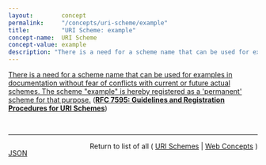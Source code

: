 ```yaml
---
layout:        concept
permalink:     "/concepts/uri-scheme/example"
title:         "URI Scheme: example"
concept-name:  URI Scheme
concept-value: example
description: "There is a need for a scheme name that can be used for examples in documentation without fear of conflicts with current or future actual schemes. The scheme \"example\" is hereby registered as a 'permanent' scheme for that purpose."
---
```


[There is a need for a scheme name that can be used for examples in documentation without fear of conflicts with current or future actual schemes. The scheme "example" is hereby registered as a 'permanent' scheme for that purpose.](https://datatracker.ietf.org/doc/html/rfc7595#section-8 "Read documentation for URI Scheme &#34;example&#34;") (**[RFC 7595: Guidelines and Registration Procedures for URI Schemes](/specs/IETF/RFC/7595 "This document updates the guidelines and recommendations, as well as the IANA registration processes, for the definition of Uniform Resource Identifier (URI) schemes.")**)

<br/>
<hr/>

<p style="float : left"><a href="./example.json" title="JSON representing this particular Web Concept value">JSON</a></p>
<p style="text-align: right">Return to list of all ( <a href="../uri-scheme/">URI Schemes</a> | <a href="../">Web Concepts</a> )</p>
